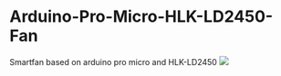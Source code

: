 # Arduino-Pro-Micro-HLK-LD2450-Fan
Smartfan based on arduino pro micro and HLK-LD2450
![](https://github.com/JuriShalkin/ArduinoProMicro_HLK-LD2450_Fan/blob/main/pic/Arduino_LD2450.png)
